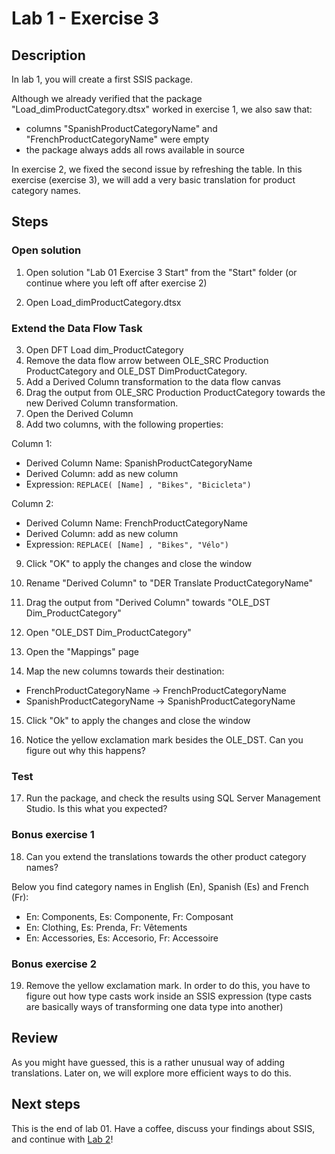 # Lab 1 - Exercise 3

## Description

In lab 1, you will create a first SSIS package. 

Although we already verified that the package "Load_dimProductCategory.dtsx" worked in exercise 1, we also saw that:

* columns "SpanishProductCategoryName"  and "FrenchProductCategoryName" were empty
* the package always adds all rows available in source

In exercise 2, we fixed the second issue by refreshing the table.
In this exercise (exercise 3), we will add a very basic translation for product category names.

## Steps

### Open solution

1. Open solution "Lab 01 Exercise 3 Start" from the "Start" folder (or continue where you left off after exercise 2)

2. Open Load_dimProductCategory.dtsx

### Extend the Data Flow Task

3. Open DFT Load dim_ProductCategory
4. Remove the data flow arrow between OLE_SRC Production ProductCategory and OLE_DST DimProductCategory.
5. Add a Derived Column transformation to the data flow canvas
6. Drag the output from OLE_SRC Production ProductCategory towards the new Derived Column transformation.
7. Open the Derived Column
8. Add two columns, with the following properties:

Column 1:

  * Derived Column Name: SpanishProductCategoryName
  * Derived Column: add as new column
  * Expression: `REPLACE( [Name] , "Bikes", "Bicicleta")`

Column 2:

  * Derived Column Name: FrenchProductCategoryName
  * Derived Column: add as new column
  * Expression: `REPLACE( [Name] , "Bikes", "Vélo")`

9. Click "OK" to apply the changes and close the window

10. Rename "Derived Column" to "DER Translate ProductCategoryName"
11. Drag the output from "Derived Column" towards "OLE_DST Dim_ProductCategory"
12. Open "OLE_DST Dim_ProductCategory"
13. Open the "Mappings" page
14. Map the new columns towards their destination:

* FrenchProductCategoryName -> FrenchProductCategoryName
* SpanishProductCategoryName -> SpanishProductCategoryName

15. Click "Ok"  to apply the changes and close the window

16. Notice the yellow exclamation mark besides the OLE_DST. Can you figure out why this happens?

### Test 

17. Run the package, and check the results using SQL Server Management Studio. Is this what you expected?

### Bonus exercise 1

18. Can you extend the translations towards the other product category names?

Below you find category names in English (En), Spanish (Es) and French (Fr):

* En: Components, Es: Componente, Fr: Composant
* En: Clothing, Es: Prenda, Fr: V&#234;tements
* En: Accessories, Es: Accesorio, Fr: Accessoire

### Bonus exercise 2

19. Remove the yellow exclamation mark. In order to do this, you have to figure out how type casts work inside an SSIS expression (type casts are basically ways of transforming one data type into another)

## Review

As you might have guessed, this is a rather unusual way of adding translations. Later on, we will explore more efficient ways to do this.

## Next steps

This is the end of lab 01. Have a coffee, discuss your findings about SSIS, and continue with [Lab 2](../../lab02/Exercise%201)!